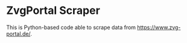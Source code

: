 # ZvgPortal Scraper

This is Python-based code able to scrape data from https://www.zvg-portal.de/.
